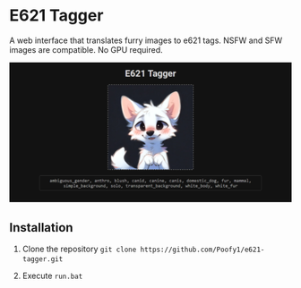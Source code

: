 # E621 Tagger

A web interface that translates furry images to e621 tags. NSFW and SFW images are compatible. No GPU required.

![Demo Interface](demo/demo.png)



## Installation

1. Clone the repository `git clone https://github.com/Poofy1/e621-tagger.git`

2. Execute `run.bat`
